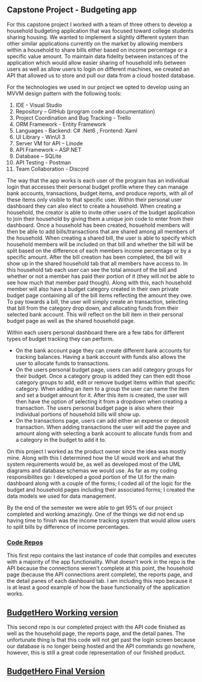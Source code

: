 <!--
layout: page
title: "Hangman Game"
permalink: https://aricglanville.github.io/banking 
-->

## Capstone Project - Budgeting app

For this capstone project I worked with a team of three others to develop a household budgeting application that was focused toward college students sharing housing. We wanted to implement a slightly different system than other similar applications currently on the market by allowing members within a household to share bills either based on income percentage or a specific value amount. To maintain data fidelity between instances of the application which would allow easier sharing of household info between users as well as allow users to login on different machines, we created an API that allowed us to store and pull our data from a cloud hosted database.

For the technologies we used in our project we opted to develop using an MVVM design pattern with the following tools:
1. IDE - Visual Studio
2. Repository – GitHub (program code and documentation)
3. Project Coordination and Bug Tracking - Trello
4. ORM Framework - Entity Framework
5. Languages - Backend: C# .Net6 , Frontend: Xaml
6. UI Library - WinUI 3
7. Server VM for API – Linode
8. API Framework – ASP.NET
9. Database – SQLite
11. API Testing - Postman
12. Team Collaboration - Discord

The way that the app works is each user of the program has an individual login that accesses their personal budget profile where they can manage bank accounts, transactions, budget items, and produce reports, with all of these items only visible to that specific user.
Within their personal user dashboard they can also elect to create a household. When creating a household, the creator is able to invite other users of the budget application to join their household by giving them a unique join code to enter from their dashboard. Once a household has been created, hosuehold members will then be able to add bills/transactions that are shared among all members of the household. When creating a shared bill, the user is able to specify which household members will be included on that bill and whether the bill will be split based on the difference of each members income percentage or by a specific amount. After the bill creation has been completed, the bill will show up in the shared household tab that all members have access to. In this household tab each user can see the total amount of the bill and whether or not a member has paid their portion of it (they will not be able to see how much that member paid though). Along with this, each household member will also have a budget category created in their own private budget page containing all of the bill items reflecting the amount they owe. To pay towards a bill, the user will simply create an transaction, selecting that bill from the category drop down, and allocating funds from their selected bank account. This will reflect on the bill item in their personal budget page as well as the shared household page.   

Within each users personal dashboard there are a few tabs for different types of budget tracking they can perform.
- On the bank account page they can create different bank accounts for tracking balances. Having a bank account with funds also allows the user to allocate funds to transactions.
- On the users personal budget page, users can add category groups for their budget. Once a category group is added they can then edit those category groups to add, edit or remove budget items within that specific category. When adding an item to a group the user can name the item and set a budget amount for it. After this item is created, the user will then have the option of selecting it from a dropdown when creating a transaction. The users personal budget page is also where their individual portions of household bills will show up.
- On the transactions page, users can add either an expense or deposit transaction. When adding transactions the user will add the payee and amount along with selecting a bank account to allocate funds from and a category in the budget to add it to.


On this project I worked as the product owner since the idea was mostly mine. Along with this I determined how the UI would work and what the system requirements would be, as well as developed most of the UML diagrams and database schemas we would use. As far as my coding responsibilites go: I developed a good portion of the UI for the main dashboard along with a couple of the forms; I coded all of the logic for the budget and household pages including their associated forms; I created the data models we used for data management.

By the end of the semester we were able to get 95% of our project completed and working amazingly. One of the things we did not end up having time to finish was the income tracking system that would allow users to split bills by difference of income percentages.


### <u>Code Repos</u>

This first repo contains the last instance of code that compiles and executes with a majority of the app functionality. What doesn't work in the repo is the API because the connections weren't complete at this point, the household page (because the API connections arent complete), the reports page, and the detail panes of each dashboard tab. I am including this repo because it is at least a good example of how the base functionality of the application works.
## [BudgetHero Working version](https://github.com/aricglanville/Capstone-BudgetHero.git)


This second repo is our completed project with the API code finished as well as the household page, the reports page, and the detail panes. The unfortunate thing is that this code will not get past the login screen because our database is no longer being hosted and the API commands go nowhere, however, this is still a great code representation of our finished product.
## [BudgetHero Final Version](https://github.com/aricglanville/Capstone-BudgetHero-Final.git)
